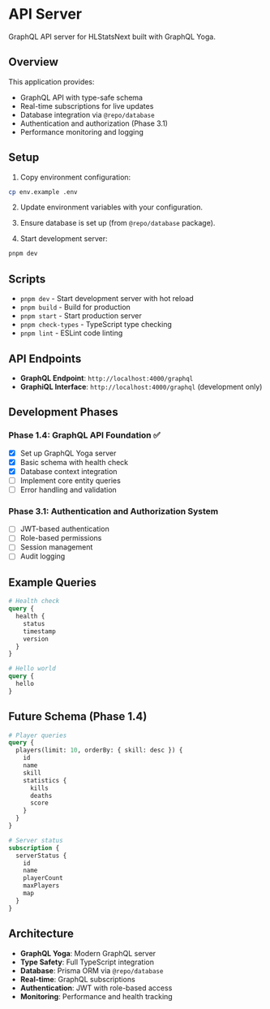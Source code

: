 # API Server

GraphQL API server for HLStatsNext built with GraphQL Yoga.

## Overview

This application provides:

- GraphQL API with type-safe schema
- Real-time subscriptions for live updates
- Database integration via `@repo/database`
- Authentication and authorization (Phase 3.1)
- Performance monitoring and logging

## Setup

1. Copy environment configuration:

```bash
cp env.example .env
```

2. Update environment variables with your configuration.

3. Ensure database is set up (from `@repo/database` package).

4. Start development server:

```bash
pnpm dev
```

## Scripts

- `pnpm dev` - Start development server with hot reload
- `pnpm build` - Build for production
- `pnpm start` - Start production server
- `pnpm check-types` - TypeScript type checking
- `pnpm lint` - ESLint code linting

## API Endpoints

- **GraphQL Endpoint**: `http://localhost:4000/graphql`
- **GraphiQL Interface**: `http://localhost:4000/graphql` (development only)

## Development Phases

### Phase 1.4: GraphQL API Foundation ✅

- [x] Set up GraphQL Yoga server
- [x] Basic schema with health check
- [x] Database context integration
- [ ] Implement core entity queries
- [ ] Error handling and validation

### Phase 3.1: Authentication and Authorization System

- [ ] JWT-based authentication
- [ ] Role-based permissions
- [ ] Session management
- [ ] Audit logging

## Example Queries

```graphql
# Health check
query {
  health {
    status
    timestamp
    version
  }
}

# Hello world
query {
  hello
}
```

## Future Schema (Phase 1.4)

```graphql
# Player queries
query {
  players(limit: 10, orderBy: { skill: desc }) {
    id
    name
    skill
    statistics {
      kills
      deaths
      score
    }
  }
}

# Server status
subscription {
  serverStatus {
    id
    name
    playerCount
    maxPlayers
    map
  }
}
```

## Architecture

- **GraphQL Yoga**: Modern GraphQL server
- **Type Safety**: Full TypeScript integration
- **Database**: Prisma ORM via `@repo/database`
- **Real-time**: GraphQL subscriptions
- **Authentication**: JWT with role-based access
- **Monitoring**: Performance and health tracking

